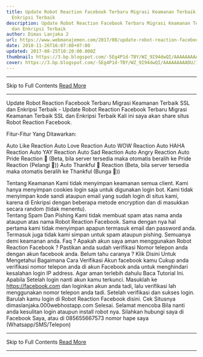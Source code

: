 ```yaml
---
title: Update Robot Reaction Facebook Terbaru Migrasi Keamanan Terbaik SSL dan
  Enkripsi Terbaik
description: Update Robot Reaction Facebook Terbaru Migrasi Keamanan Terbaik SSL
  dan Enkripsi Terbaik
author: Dimas Lanjaka 2
url: https://www.webmanajemen.com/2017/08/update-robot-reaction-facebook-terbaru.html
date: 2018-11-26T16:07:08+07:00
updated: 2017-08-25T10:28:00.000Z
thumbnail: https://3.bp.blogspot.com/-5Eg4P1d-TBY/WZ_9I94dwQI/AAAAAAAAADU/1T1DA5cmQD0l_7_SM6aT_1l6KA7lk73RACLcBGAs/s1600/download%2B%25281%2529.jpg
cover: https://3.bp.blogspot.com/-5Eg4P1d-TBY/WZ_9I94dwQI/AAAAAAAAADU/1T1DA5cmQD0l_7_SM6aT_1l6KA7lk73RACLcBGAs/s1600/download%2B%25281%2529.jpg
---
```


<hr/> Skip to Full Contents <a href="https://www.webmanajemen.com/2017/08/update-robot-reaction-facebook-terbaru.html" rel="follow" class="button" id="read-more">Read More</a> <hr/> Update Robot Reaction Facebook Terbaru Migrasi Keamanan Terbaik SSL dan Enkripsi Terbaik - Update Robot Reaction Facebook Terbaru Migrasi Keamanan Terbaik SSL dan Enkripsi Terbaik Kali ini saya akan share situs Robot Reaction Facebook.

Fitur-Fitur Yang Ditawarkan:

Auto Like Reaction
Auto Love Reaction
Auto WOW Reaction
Auto HAHA Reaction
Auto YAY Reaction
Auto Sad Reaction
Auto Angry Reaction
Auto Pride Reaction 🌈 (Beta, bila server tersedia maka otomatis beralih ke Pride Reaction (Pelangi 🌈))
Auto Thankful 🌼 Reaction (Beta, bila server tersedia maka otomatis beralih ke Thankful (Bunga 🌼))

Tentang Keamanan
Kami tidak menyimpan keamanan semua client. Kami hanya menyimpan cookies login saja untuk digunakan login bot. Kami tidak menyimpan kode sandi ataupun email yang sudah login di situs kami, karena di Enkripsi dengan beberapa metode encryption dan di masukkan secara random (tidak menentu).  
Tentang Spam Dan Pishing
Kami tidak membuat spam atas nama anda ataupun atas nama Robot Reaction Facebook. Sama dengan nya hal pertama kami tidak menyimpan apapun termasuk email dan password anda. Termasuk juga tidak kami simpan untuk spam ataupun pishing. Semuanya demi keamanan anda. 
Faq ?
Apakah akun saya aman menggunakan Robot Reaction Facebook ?
Pastikan anda sudah verifikasi Nomor telepon anda dengan akun facebook anda.
Belum tahu caranya ? Klik Disini Untuk Mengetahui Bagaimana Cara Verifikasi Akun facebook kamu
Cukup anda verifikasi nomor telepon anda di akun Facebook anda untuk menghindari kesalahan login IP address. Agar aman terlebih dahulu Baca Tutorial Ini.
 Apabila Setelah login nanti akun kamu terkunci. Masuklah ke https://facebook.com dan loginkan akun anda tadi, lalu verifikasi lah menggunakan nomor telepon anda tadi. Setelah verifikasi dan sukses login. Barulah kamu login di  Robot Reaction Facebook disini.
Cek Situsnya dimaslanjaka.000webhostapp.com
Selesai. Selamat mencoba
Bila nanti anda kesulitan login ataupun install robot nya. Silahkan hubungi saya di Facebook Saya, atau di 085655667573 nomor hape saya (Whatsapp/SMS/Telepon) <hr/> Skip to Full Contents <a href="https://www.webmanajemen.com/2017/08/update-robot-reaction-facebook-terbaru.html" rel="follow" class="button" id="read-more">Read More</a> <hr/>